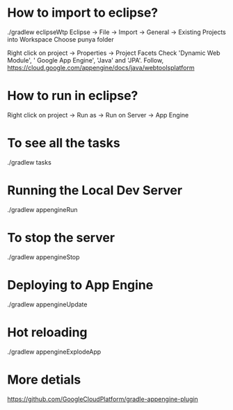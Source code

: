 # How to import to eclipse?
./gradlew eclipseWtp
Eclipse -> File -> Import -> General -> Existing Projects into Workspace
Choose punya folder

Right click on project -> Properties -> Project Facets 
Check 'Dynamic Web Module', ' Google App Engine', 'Java' and 'JPA'.
Follow, https://cloud.google.com/appengine/docs/java/webtoolsplatform

# How to run in eclipse?
Right click on project -> Run as -> Run on Server -> App Engine

# To see all the tasks
./gradlew tasks

# Running the Local Dev Server
./gradlew appengineRun

# To stop the server
./gradlew appengineStop

# Deploying to App Engine
./gradlew appengineUpdate

# Hot reloading
./gradlew appengineExplodeApp

# More detials
https://github.com/GoogleCloudPlatform/gradle-appengine-plugin
